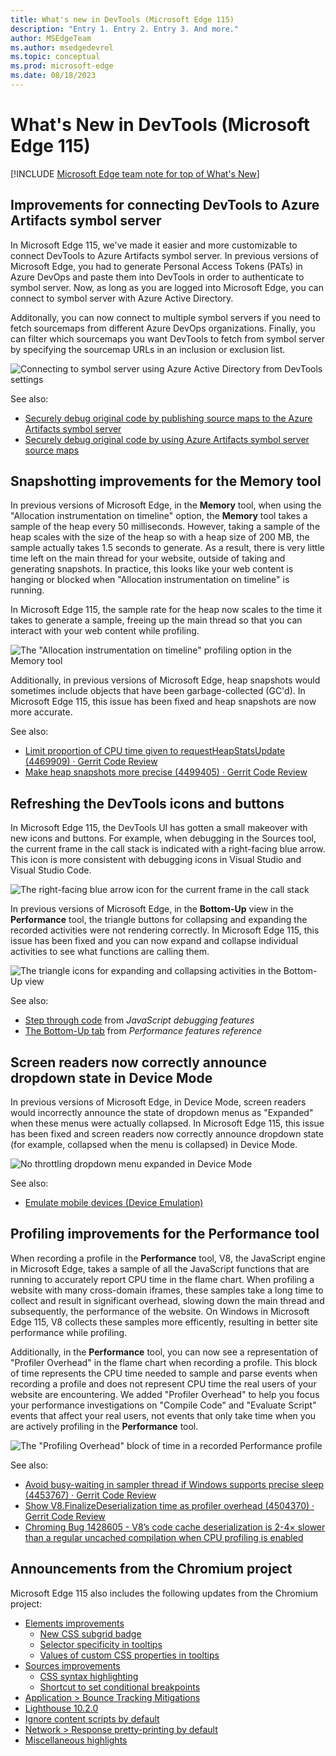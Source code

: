 ```yaml
---
title: What's new in DevTools (Microsoft Edge 115)
description: "Entry 1. Entry 2. Entry 3. And more."
author: MSEdgeTeam
ms.author: msedgedevrel
ms.topic: conceptual
ms.prod: microsoft-edge
ms.date: 08/18/2023
---
```

# What's New in DevTools (Microsoft Edge 115)

[!INCLUDE [Microsoft Edge team note for top of What's New](../../includes/edge-whats-new-note.md)]

<!-- ====================================================================== -->
## Improvements for connecting DevTools to Azure Artifacts symbol server

<!-- Subtitle: You can now use Azure Active Directory for authentication instead of Personal Access Tokens (PATs). You can connect to multiple symbol servers and filter which sourcemaps you want DevTools to fetch. -->

<!-- Reviewer: Rob Paveza-->

In Microsoft Edge 115, we've made it easier and more customizable to connect DevTools to Azure Artifacts symbol server.  In previous versions of Microsoft Edge, you had to generate Personal Access Tokens (PATs) in Azure DevOps and paste them into DevTools in order to authenticate to symbol server. Now, as long as you are logged into Microsoft Edge, you can connect to symbol server with Azure Active Directory.

Additonally, you can now connect to multiple symbol servers if you need to fetch sourcemaps from different Azure DevOps organizations. Finally, you can filter which sourcemaps you want DevTools to fetch from symbol server by specifying the sourcemap URLs in an inclusion or exclusion list.

![Connecting to symbol server using Azure Active Directory from DevTools settings](./devtools-115-images/aad-symbol-server.png)
<!-- todo: steps to re-create screenshot -->
<!--
1. Launch Edge, ensure that you are logged in to the browser
1. Open DevTools > Settings > Symbol Server
1. Under **Authorizaiton mode:**, select the dropdown and select Azure Active Directory
1. Load the Azure DevOps organizations
1. Take a screenshot
1. Draw red highlight boxes around Authorization mode and Filter behavior
1. See https://dev.azure.com/microsoft/Edge/_git/chromium.devtools-frontend/pullrequest/8874508 for more info
 -->
See also:
* [Securely debug original code by publishing source maps to the Azure Artifacts symbol server](../../../javascript/publish-source-maps-to-azure.md)
* [Securely debug original code by using Azure Artifacts symbol server source maps](../../../javascript/consume-source-maps-from-azure.md)

## Snapshotting improvements for the Memory tool

<!-- Subtitle: The "Allocation instrumentation on timeline" profiling type in the Memory tool now samples the heap at variable intervals, depending on the size of the heap. Heap snapshots are now more accurate and don't show objects that have been garbage-collected. -->

<!-- Reviewer: Seth Brenith and Sulekha Kulkarni -->

In previous versions of Microsoft Edge, in the **Memory** tool, when using the "Allocation instrumentation on timeline" option, the **Memory** tool takes a sample of the heap every 50 milliseconds.  However, taking a sample of the heap scales with the size of the heap so with a heap size of 200 MB, the sample actually takes 1.5 seconds to generate.  As a result, there is very little time left on the main thread for your website, outside of taking and generating snapshots.  In practice, this looks like your web content is hanging or blocked when "Allocation instrumentation on timeline" is running.

In Microsoft Edge 115, the sample rate for the heap now scales to the time it takes to generate a sample, freeing up the main thread so that you can interact with your web content while profiling.

![The "Allocation instrumentation on timeline" profiling option in the Memory tool](./devtools-115-images/allocation-instrumentation-on-timeline.png)
<!-- todo: steps to re-create screenshot -->
<!--
1. Navigate to https://microsoftedge.github.io/Demos/demo-to-do/
1. Open DevTools > Memory.
1. Select the "Allocation instrumentation on timeline" profiling type
1. Take a screenshot
1. Draw a red highlight box around the "Allocation instrumentation on timeline" option
 -->

Additionally, in previous versions of Microsoft Edge, heap snapshots would sometimes include objects that have been garbage-collected (GC'd).  In Microsoft Edge 115, this issue has been fixed and heap snapshots are now more accurate.

See also:
* [Limit proportion of CPU time given to requestHeapStatsUpdate (4469909) · Gerrit Code Review](https://chromium-review.googlesource.com/c/v8/v8/+/4469909)
* [Make heap snapshots more precise (4499405) · Gerrit Code Review](https://chromium-review.googlesource.com/c/v8/v8/+/4499405)

<!-- ====================================================================== -->

<!-- ====================================================================== -->
## Refreshing the DevTools icons and buttons

<!-- Subtitle: In Microsoft Edge 115, new icons and buttons give an update to the DevTools look and feel. -->

<!-- Reviewer: Jimmy Seto and Vidal Guillermo Diazleal Ortega -->

In Microsoft Edge 115, the DevTools UI has gotten a small makeover with new icons and buttons.  For example, when debugging in the Sources tool, the current frame in the call stack is indicated with a right-facing blue arrow.  This icon is more consistent with debugging icons in Visual Studio and Visual Studio Code.

![The right-facing blue arrow icon for the current frame in the call stack](./devtools-115-images/icon-update-sources.png)
<!-- todo: steps to re-create screenshot -->
<!--
1. Navigate to https://microsoftedge.github.io/Demos/demo-to-do/
1. Open DevTools > Sources. Open the to-do.js file
1. Set a breakpoint on line 14
1. Add an item to the to-do list. The breakpoint should trigger
1. Ensure that the Call Stack section of the Sources tool is visible
1. Take a screenshot
1. Draw a red highlight box around the right-facing blue arrow icon
1. See: https://dev.azure.com/microsoft/Edge/_git/chromium.devtools-frontend/pullrequest/8927764 for more info
 -->

In previous versions of Microsoft Edge, in the **Bottom-Up** view in the **Performance** tool, the triangle buttons for collapsing and expanding the recorded activities were not rendering correctly.  In Microsoft Edge 115, this issue has been fixed and you can now expand and collapse individual activities to see what functions are calling them.

![The triangle icons for expanding and collapsing activities in the Bottom-Up view](./devtools-115-images/icon-update-performance.png)
<!-- todo: steps to re-create screenshot -->
<!--
1. Navigate to https://microsoftedge.github.io/Demos/demo-to-do/
1. Open DevTools > Performance. Select the Reload icon to start profiling and reload the page
1. Wait and profiling will end on its own
1. Make sure the bottom pane is visible in the Performance tool. Switch to the Bottom-Up view.
1. Take a screenshot
1. Draw red highlight boxes around the triangle icons in the Bottom-Up view for expanding/collapsing activities
1. See: https://dev.azure.com/microsoft/Edge/_git/chromium.devtools-frontend/pullrequest/8952566 for more info
 -->

See also:
* [Step through code](../../../javascript/reference.md#step-through-code) from _JavaScript debugging features_
* [The Bottom-Up tab](../../../evaluate-performance/reference.md#the-bottom-up-tab) from _Performance features reference_

<!-- ====================================================================== -->
## Screen readers now correctly announce dropdown state in Device Mode

<!-- Subtitle: In previous versions of Microsoft Edge, in Device Mode, screen readers would incorrectly announce that dropdowns were expanded when they were collapsed. This issue has now been fixed. -->

<!-- Reviewer: Natasha Lee -->

In previous versions of Microsoft Edge, in Device Mode, screen readers would incorrectly announce the state of dropdown menus as "Expanded" when these menus were actually collapsed.  In Microsoft Edge 115, this issue has been fixed and screen readers now correctly announce dropdown state (for example, collapsed when the menu is collapsed) in Device Mode.

![No throttling dropdown menu expanded in Device Mode](./devtools-115-images/device-mode-dropdown.png)
<!-- todo: steps to re-create screenshot -->
<!--
1. Navigate to https://microsoftedge.github.io/Demos/demo-to-do/
1. Open DevTools. Turn on Device Mode with the Toggle device emulation button in the top-left corner
1. Expand the viewport so that you can see all the buttons in the Device Mode toolbar
1. Select the **No throttling** dropdown menu
1. Take a screenshot with the menu expanded
1. Draw a red highlight box around the dropdown menu
 -->

See also:
* [Emulate mobile devices (Device Emulation)](../../../device-mode/index.md)

## Profiling improvements for the Performance tool

<!-- Subtitle: Your web content will now be more responsive while profiling in the Performance tool and we've added "Profiler Overhead" blocks of CPU time to account for the additional time Microsoft Edge needs when profiling. -->

<!-- Reviewer: Seth Brenith and Sulekha Kulkarni -->

When recording a profile in the **Performance** tool, V8, the JavaScript engine in Microsoft Edge, takes a sample of all the JavaScript functions that are running to accurately report CPU time in the flame chart.  When profiling a website with many cross-domain iframes, these samples take a long time to collect and result in significant overhead, slowing down the main thread and subsequently, the performance of the website.  On Windows in Microsoft Edge 115, V8 collects these samples more efficently, resulting in better site performance while profiling.

Additionally, in the **Performance** tool, you can now see a representation of "Profiler Overhead" in the flame chart when recording a profile. This block of time represents the CPU time needed to sample and parse events when recording a profile and does not represent CPU time the real users of your website are encountering.  We added "Profiler Overhead" to help you focus your performance investigations on "Compile Code" and "Evaluate Script" events that affect your real users, not events that only take time when you are actively profiling in the **Performance** tool.

![The "Profiling Overhead" block of time in a recorded Performance profile](./devtools-115-images/profiling-overhead-performance.png)
<!-- todo: steps to re-create screenshot -->
<!--
1. Navigate to https://microsoftedge.github.io/Demos/demo-to-do/
1. Open DevTools > Performance. Press the Reload button to reload the page and start profiling
1. Wait for profiling to stop on its own
1. In the flame chart, zoom in on the start of the profile to look for a "Profiling Overhead" block
1. With the "Profiling Overhead" block in view, take a screenshot
1. Draw a red highlight box around the "Profiling Overhead" box
1. If you have difficulty, ping Zoher and I can share with you the trace I recorded that I know has the event
 -->

See also:
* [Avoid busy-waiting in sampler thread if Windows supports precise sleep (4453767) · Gerrit Code Review](https://chromium-review.googlesource.com/c/v8/v8/+/4453767)
* [Show V8.FinalizeDeserialization time as profiler overhead (4504370) · Gerrit Code Review](https://chromium-review.googlesource.com/c/devtools/devtools-frontend/+/4504370)
* [Chroming Bug 1428605 - V8’s code cache deserialization is 2-4× slower than a regular uncached compilation when CPU profiling is enabled](https://bugs.chromium.org/p/chromium/issues/detail?id=1428605)


## Announcements from the Chromium project

Microsoft Edge 115 also includes the following updates from the Chromium project:

<!-- todo: delete some links? -->
* [Elements improvements](https://developer.chrome.com/blog/new-in-devtools-115/#elements)
   * [New CSS subgrid badge](https://developer.chrome.com/blog/new-in-devtools-115/#subgrid)
   * [Selector specificity in tooltips](https://developer.chrome.com/blog/new-in-devtools-115/#specificity)
   * [Values of custom CSS properties in tooltips](https://developer.chrome.com/blog/new-in-devtools-115/#css-variable-values)
* [Sources improvements](https://developer.chrome.com/blog/new-in-devtools-115/#sources)
   * [CSS syntax highlighting](https://developer.chrome.com/blog/new-in-devtools-115/#css)
   * [Shortcut to set conditional breakpoints](https://developer.chrome.com/blog/new-in-devtools-115/#breakpoint)
* [Application > Bounce Tracking Mitigations](https://developer.chrome.com/blog/new-in-devtools-115/#bounce-tracking)
* [Lighthouse 10.2.0](https://developer.chrome.com/blog/new-in-devtools-115/#lighthouse)
* [Ignore content scripts by default](https://developer.chrome.com/blog/new-in-devtools-115/#content-script)
* [Network > Response pretty-printing by default](https://developer.chrome.com/blog/new-in-devtools-115/#network)
* [Miscellaneous highlights](https://developer.chrome.com/blog/new-in-devtools-115/#misc)


<!-- ====================================================================== -->
<!-- uncomment if content is copied from developer.chrome.com to this page -->

<!-- > [!NOTE]
> Portions of this page are modifications based on work created and [shared by Google](https://developers.google.com/terms/site-policies) and used according to terms described in the [Creative Commons Attribution 4.0 International License](https://creativecommons.org/licenses/by/4.0).
> The original page for announcements from the Chromium project is [What's New in DevTools (Chrome 115)](https://developer.chrome.com/blog/new-in-devtools-115) and is authored by [Jecelyn Yeen](https://developers.google.com/web/resources/contributors#jecelynyeen) (Developer advocate working on Chrome DevTools at Google). -->


<!-- ====================================================================== -->
<!-- uncomment if content is copied from developer.chrome.com to this page -->

<!-- [![Creative Commons License](../../../../media/cc-logo/88x31.png)](https://creativecommons.org/licenses/by/4.0)
This work is licensed under a [Creative Commons Attribution 4.0 International License](https://creativecommons.org/licenses/by/4.0). -->
